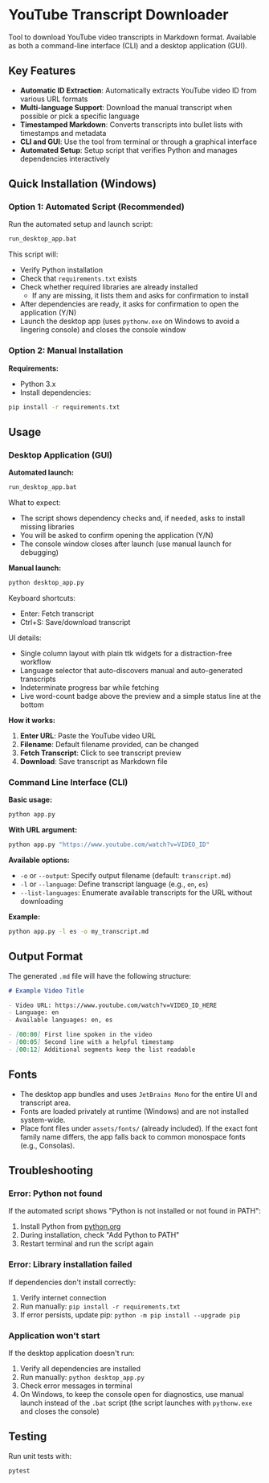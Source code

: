# YouTube Transcript Downloader

Tool to download YouTube video transcripts in Markdown format. Available as both a command-line interface (CLI) and a desktop application (GUI).

## Key Features

- **Automatic ID Extraction**: Automatically extracts YouTube video ID from various URL formats
- **Multi-language Support**: Download the manual transcript when possible or pick a specific language
- **Timestamped Markdown**: Converts transcripts into bullet lists with timestamps and metadata
- **CLI and GUI**: Use the tool from terminal or through a graphical interface
- **Automated Setup**: Setup script that verifies Python and manages dependencies interactively

## Quick Installation (Windows)

### Option 1: Automated Script (Recommended)

Run the automated setup and launch script:

```cmd
run_desktop_app.bat
```

This script will:
- Verify Python installation
- Check that `requirements.txt` exists
- Check whether required libraries are already installed
  - If any are missing, it lists them and asks for confirmation to install
- After dependencies are ready, it asks for confirmation to open the application (Y/N)
- Launch the desktop app (uses `pythonw.exe` on Windows to avoid a lingering console) and closes the console window

### Option 2: Manual Installation

**Requirements:**
- Python 3.x
- Install dependencies:

```bash
pip install -r requirements.txt
```

## Usage

### Desktop Application (GUI)

**Automated launch:**
```cmd
run_desktop_app.bat
```

What to expect:
- The script shows dependency checks and, if needed, asks to install missing libraries
- You will be asked to confirm opening the application (Y/N)
- The console window closes after launch (use manual launch for debugging)

**Manual launch:**
```bash
python desktop_app.py
```

Keyboard shortcuts:
- Enter: Fetch transcript
- Ctrl+S: Save/download transcript

UI details:
- Single column layout with plain ttk widgets for a distraction-free workflow
- Language selector that auto-discovers manual and auto-generated transcripts
- Indeterminate progress bar while fetching
- Live word-count badge above the preview and a simple status line at the bottom

**How it works:**
1. **Enter URL**: Paste the YouTube video URL
2. **Filename**: Default filename provided, can be changed
3. **Fetch Transcript**: Click to see transcript preview
4. **Download**: Save transcript as Markdown file

### Command Line Interface (CLI)

**Basic usage:**
```bash
python app.py
```

**With URL argument:**
```bash
python app.py "https://www.youtube.com/watch?v=VIDEO_ID"
```

**Available options:**
- `-o` or `--output`: Specify output filename (default: `transcript.md`)
- `-l` or `--language`: Define transcript language (e.g., `en`, `es`)
- `--list-languages`: Enumerate available transcripts for the URL without downloading

**Example:**
```bash
python app.py -l es -o my_transcript.md
```

## Output Format

The generated `.md` file will have the following structure:

```markdown
# Example Video Title

- Video URL: https://www.youtube.com/watch?v=VIDEO_ID_HERE
- Language: en
- Available languages: en, es

- [00:00] First line spoken in the video
- [00:05] Second line with a helpful timestamp
- [00:12] Additional segments keep the list readable
```

## Fonts

- The desktop app bundles and uses `JetBrains Mono` for the entire UI and transcript area.
- Fonts are loaded privately at runtime (Windows) and are not installed system-wide.
- Place font files under `assets/fonts/` (already included). If the exact font family name differs, the app falls back to common monospace fonts (e.g., Consolas).

## Troubleshooting

### Error: Python not found
If the automated script shows "Python is not installed or not found in PATH":
1. Install Python from [python.org](https://www.python.org/downloads/)
2. During installation, check "Add Python to PATH"
3. Restart terminal and run the script again

### Error: Library installation failed
If dependencies don't install correctly:
1. Verify internet connection
2. Run manually: `pip install -r requirements.txt`
3. If error persists, update pip: `python -m pip install --upgrade pip`

### Application won't start
If the desktop application doesn't run:
1. Verify all dependencies are installed
2. Run manually: `python desktop_app.py`
3. Check error messages in terminal
4. On Windows, to keep the console open for diagnostics, use manual launch instead of the `.bat` script (the script launches with `pythonw.exe` and closes the console)

## Testing

Run unit tests with:

```bash
pytest
```
